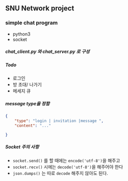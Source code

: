 ## SNU Network project

### simple chat program 
- python3
- socket

##### chat_client.py 와 chat_server.py 로 구성
##### Todo
- 로그인
- 방 초대/ 나가기
- 메세지 큐

##### message type을 정함
```json
{
    "type": "login | invitation |message ",
    "content": "..."

}
```

##### Socket 주의 사항
- ``socket.send()`` 를 할 때에는 ``encode('utf-8')``을 해주고
- ``socket.recv()`` 시에는 ``decode('utf-8')``을 해주어야 한다
- ``json.dumps()`` 는 따로 ``decode`` 해주지 않아도 된다.
